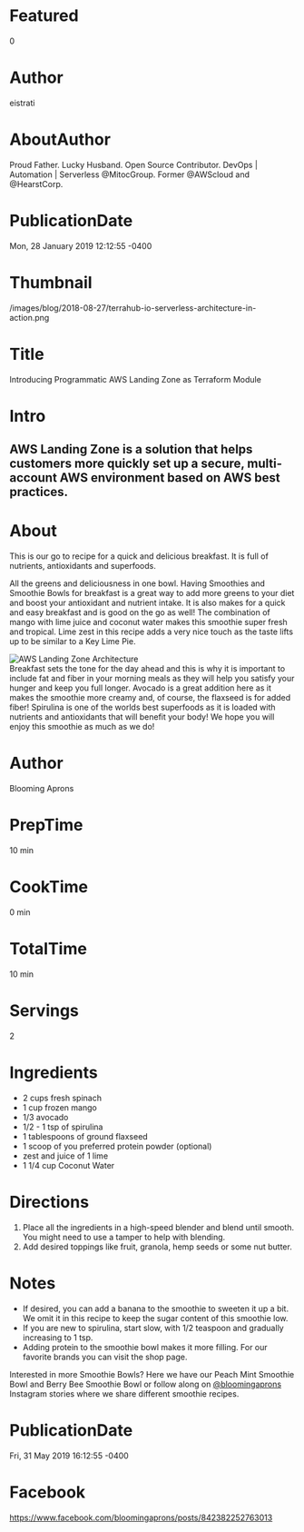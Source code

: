 # Featured
0

# Author
eistrati

# AboutAuthor
Proud Father. Lucky Husband. Open Source Contributor. DevOps | Automation | Serverless @MitocGroup. Former @AWScloud and @HearstCorp. 

# PublicationDate
Mon, 28 January 2019 12:12:55 -0400

# Thumbnail
/images/blog/2018-08-27/terrahub-io-serverless-architecture-in-action.png

# Title
Introducing Programmatic AWS Landing Zone as Terraform Module

# Intro
AWS Landing Zone is a solution that helps customers more quickly set up a secure, multi-account AWS environment based on AWS best practices.
---

# About
This is our go to recipe for a quick and delicious breakfast.  It is full of nutrients, antioxidants and 
superfoods.

All the greens and deliciousness in one bowl. Having Smoothies and Smoothie Bowls for breakfast is a great way to add more greens to your diet and boost your antioxidant and nutrient intake. It is also makes for a quick and easy breakfast and is good on the go as well! 
The combination of mango with lime juice and coconut water makes this smoothie super fresh and tropical. Lime zest in this recipe adds a very nice touch as the taste lifts up to be similar to a Key Lime Pie.  
<div class="floatleft">
                <img src="/images/blog/2019-06-17/aws-landing-zone.png" alt="AWS Landing Zone Architecture" />
                <!-- <div class="center img-description">
                    AWS Landing Zone (source: <a href="https://aws.amazon.com/solutions/aws-landing-zone" rel="noreferrer">https://aws.amazon.com/solutions/aws-landing-zone</a>)
                </div> -->
            </div>
Breakfast sets the tone for the day ahead and this is why it is important to include fat and fiber in your morning meals as they will help you satisfy your hunger and keep you full longer.  Avocado is a great addition here as it makes the smoothie more creamy and, of course, the flaxseed is for added fiber! Spirulina is one of the worlds best superfoods as it is loaded with nutrients and antioxidants that will benefit your body! We hope you will enjoy this smoothie as much as we do!
  
# Author
Blooming Aprons

# PrepTime
10 min

# CookTime
0 min

# TotalTime
10 min

# Servings
2

# Ingredients
- 2 cups fresh spinach
- 1 cup frozen mango
- 1/3 avocado
- 1/2 - 1 tsp of spirulina
- 1 tablespoons of ground flaxseed
- 1 scoop of you preferred protein powder (optional)
- zest  and juice of 1 lime
- 1 1/4 cup Coconut Water

# Directions
1. Place all the ingredients in a high-speed blender and blend until smooth.  You might need to use a tamper to help with blending.  
2. Add desired toppings like fruit, granola, hemp seeds or some nut butter. 

# Notes
- If desired, you can add a banana to the smoothie to sweeten it up a bit. We omit it in this recipe to keep the sugar content of this smoothie low.  
- If you are new to spirulina, start slow, with 1/2 teaspoon and gradually increasing to 1 tsp.
- Adding protein to the smoothie bowl makes it more filling. For our favorite brands you can visit the shop page. 

Interested in more Smoothie Bowls? Here we have our Peach Mint Smoothie Bowl and Berry Bee Smoothie Bowl or follow along on [@bloomingaprons](https://www.instagram.com/bloomingaprons/ "Blooming Aprons") Instagram stories where we share different smoothie recipes. 

# PublicationDate
Fri, 31 May 2019 16:12:55 -0400

# Facebook
https://www.facebook.com/bloomingaprons/posts/842382252763013
